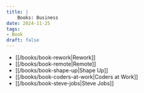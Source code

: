 ```yaml
---
title: |
    Books: Business
date: 2024-11-25
tags:
- Book
draft: false
---
```


- [[/books/book-rework|Rework]]
- [[/books/book-remote|Remote]]
- [[/books/book-shape-up|Shape Up]]
- [[/books/book-coders-at-work|Coders at Work]]
- [[/books/book-steve-jobs|Steve Jobs]]
